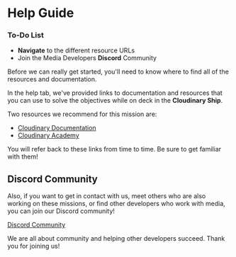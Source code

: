 # Help Guide

<div class="aside">
<h3>To-Do List</h3>
<ul>
  <li><b>Navigate</b> to the different resource URLs</li>
  <li>Join the Media Developers <b>Discord</b> Community</li>
</ul>
</div>

Before we can really get started, you'll need to know where to find all of the resources and documentation. 

In the help tab, we've provided links to documentation and resources that you can use to solve the objectives while on deck in the **Cloudinary Ship**.

Two resources we recommend for this mission are:
- [Cloudinary Documentation](https://cloudinary.com/documentation?utm_source=twilio&utm_medium=event&utm_campaign=cloudinary-twilioquest-2021)
- [Cloudinary Academy](https://training.cloudinary.com?utm_source=twilio&utm_medium=event&utm_campaign=cloudinary-twilioquest-2021)

You will refer back to these links from time to time. Be sure to get familiar with them!

## Discord Community

Also, if you want to get in contact with us, meet others who are also working on these missions, or find other developers who work with media, you can join our Discord community!

[Discord Community](https://discord.gg/CCsubwFbvd)

We are all about community and helping other developers succeed. Thank you for joining us!
